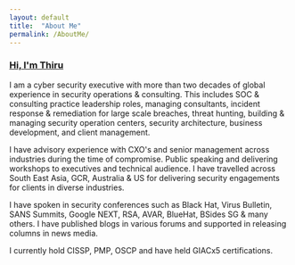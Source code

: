 ```yaml
---
layout: default
title:  "About Me"
permalink: /AboutMe/
---
```

### **<u>Hi, I'm Thiru</u>**

I am a cyber security executive with more than two decades of global experience in security operations & consulting. This includes SOC & consulting practice leadership roles, managing consultants, incident response & remediation for large scale breaches, threat hunting, building & managing security operation centers, security architecture, business development, and client management. 

I have advisory experience with CXO's and senior management across industries during the time of compromise. Public speaking and delivering workshops to executives and technical audience. I have travelled across South East Asia, GCR, Australia & US for delivering security engagements for clients in diverse industries.

I have spoken in security conferences such as Black Hat, Virus Bulletin, SANS Summits, Google NEXT, RSA, AVAR, BlueHat, BSides SG & many others. I have published blogs in various forums and supported in releasing columns in news media.

I currently hold CISSP, PMP, OSCP and have held GIACx5 certifications.